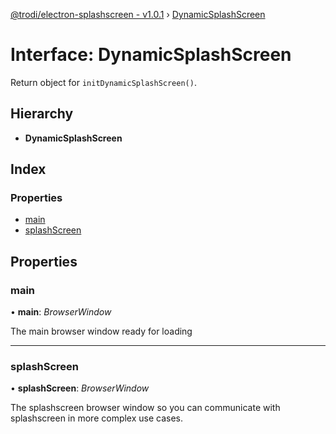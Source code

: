[@trodi/electron-splashscreen - v1.0.1](../README.md) › [DynamicSplashScreen](dynamicsplashscreen.md)

# Interface: DynamicSplashScreen

Return object for `initDynamicSplashScreen()`.

## Hierarchy

* **DynamicSplashScreen**

## Index

### Properties

* [main](dynamicsplashscreen.md#main)
* [splashScreen](dynamicsplashscreen.md#splashscreen)

## Properties

###  main

• **main**: *BrowserWindow*

The main browser window ready for loading

___

###  splashScreen

• **splashScreen**: *BrowserWindow*

The splashscreen browser window so you can communicate with splashscreen in more complex use cases.

